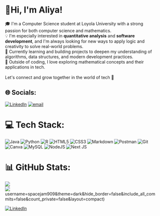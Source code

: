 # 💫Hi, I'm Aliya!

🎓 I'm a Computer Science student at Loyola University with a strong passion for both computer science and mathematics.  <br>💡 I'm especially interested in **quantitative analysis** and **software development**, and I'm always looking for new ways to apply logic and creativity to solve real-world problems.  <br>🔭 Currently learning and building projects to deepen my understanding of algorithms, data structures, and modern development practices.  <br>🌱 Outside of coding, I love exploring mathematical concepts and their applications in tech.<br><br>Let's connect and grow together in the world of tech 🚀<br>


## 🌐 Socials:
[![LinkedIn](https://img.shields.io/badge/LinkedIn-%230077B5.svg?logo=linkedin&logoColor=white)](https://linkedin.com/in/AliyaOmorova) [![email](https://img.shields.io/badge/Email-D14836?logo=gmail&logoColor=white)](mailto:aliya.279n@gmail.com) 

# 💻 Tech Stack:
![Java](https://img.shields.io/badge/java-%23ED8B00.svg?style=for-the-badge&logo=openjdk&logoColor=white) ![Python](https://img.shields.io/badge/python-3670A0?style=for-the-badge&logo=python&logoColor=ffdd54) ![R](https://img.shields.io/badge/r-%23276DC3.svg?style=for-the-badge&logo=r&logoColor=white) ![HTML5](https://img.shields.io/badge/html5-%23E34F26.svg?style=for-the-badge&logo=html5&logoColor=white) ![CSS3](https://img.shields.io/badge/css3-%231572B6.svg?style=for-the-badge&logo=css3&logoColor=white) ![Markdown](https://img.shields.io/badge/markdown-%23000000.svg?style=for-the-badge&logo=markdown&logoColor=white) ![Postman](https://img.shields.io/badge/Postman-FF6C37?style=for-the-badge&logo=postman&logoColor=white) ![Git](https://img.shields.io/badge/git-%23F05033.svg?style=for-the-badge&logo=git&logoColor=white) ![Canva](https://img.shields.io/badge/Canva-%2300C4CC.svg?style=for-the-badge&logo=Canva&logoColor=white) ![MySQL](https://img.shields.io/badge/mysql-4479A1.svg?style=for-the-badge&logo=mysql&logoColor=white) ![NodeJS](https://img.shields.io/badge/node.js-6DA55F?style=for-the-badge&logo=node.js&logoColor=white) ![Next JS](https://img.shields.io/badge/Next-black?style=for-the-badge&logo=next.js&logoColor=white)
# 📊 GitHub Stats:
![](https://github-readme-stats.vercel.app/api?username=spacejam909&theme=dark&hide_border=false&include_all_commits=false&count_private=false)<br/>
![](https://nirzak-streak-stats.vercel.app/?user=spacejam909&theme=dark&hide_border=false)<br/>
username=spacejam909&theme=dark&hide_border=false&include_all_commits=false&count_private=false&layout=compact)


<!-- Proudly created with GPRM ( https://gprm.itsvg.in ) -->
[![LinkedIn](https://img.shields.io/badge/LinkedIn-blue?style=for-the-badge&logo=linkedin)](https://www.linkedin.com/in/AliyaOmorova)
